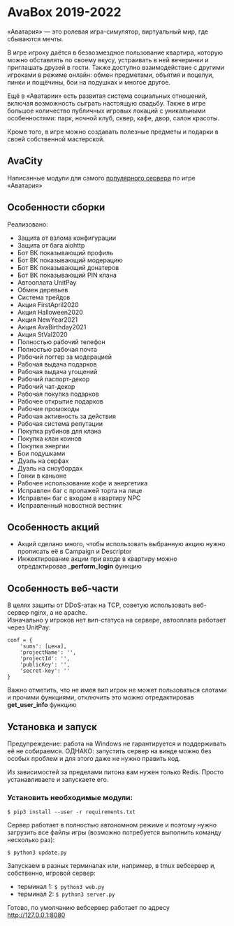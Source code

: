 
# AvaBox 2019-2022

«Аватария» — это ролевая игра-симулятор, виртуальный мир, где сбываются мечты.

В игре игроку даётся в безвозмездное пользование квартира, которую можно обставлять по своему вкусу, устраивать в ней вечеринки и приглашать друзей в гости. Также доступно взаимодействие с другими игроками в режиме онлайн: обмен предметами, объятия и поцелуи, пинки и пощёчины, бои на подушках и многое другое.

Ещё в «Аватарии» есть развитая система социальных отношений, включая возможность сыграть настоящую свадьбу. Также в игре большое количество публичных игровых локаций с уникальными особенностями: парк, ночной клуб, сквер, кафе, двор, салон красоты.

Кроме того, в игре можно создавать полезные предметы и подарки в своей собственной мастерской.

## AvaCity

Написанные модули для самого [популярного сервера](https://github.com/AvaCity/avacity-async) по игре «Аватария»

## Особенности сборки

Реализовано:

- Защита от взлома конфигурации
- Защита от бага aiohttp
- Бот ВК показывающий профиль
- Бот ВК показывающий модерацию
- Бот ВК показывающий донатеров
- Бот ВК показывающий PIN клана
- Автооплата UnitPay
- Обмен деревьев
- Система трейдов
- Акция FirstApril2020
- Акция Halloween2020
- Акция NewYear2021
- Акция AvaBirthday2021
- Акция StVal2020
- Полностью рабочий телефон
- Полностью рабочая почта
- Рабочий логгер за модерацией
- Рабочая выдача подарков
- Рабочая выдача угощений
- Рабочий паспорт-декор
- Рабочий чат-декор
- Рабочая покупка подарков
- Рабочее открытие подарков
- Рабочие промокоды
- Рабочая активность за действия
- Рабочая система репутации
- Покупка рубинов для клана
- Покупка клан коинов
- Покупка энергии
- Бои подушками
- Дуэль на серфах
- Дуэль на сноубордах
- Гонки в каньоне
- Рабочее использование кофе и энергетика
- Исправлен баг с пропажей торта на лице
- Исправлен баг с входом в квартиру NPC
- Исправленный новостной вестник

## Особенность акций

- Акций сделано много, чтобы использовать выбранную акцию нужно прописать её в Campaign и Descriptor
- Инжектирование акции при входе в квартиру можно отредактировав **_perform_login** функцию

## Особенность веб-части

В целях защиты от DDoS-атак на TCP, советую использовать веб-сервер nginx, а не apache.  
Изначально у игроков нет вип-статуса на сервере, автооплата работает через UnitPay:

```
conf = {
    'sums': [цена],
    'projectName': '',
    'projectId': '',
    'publicKey': '',
    'secret-key': ''
}
```

Важно отметить, что не имея вип игрок не может пользоваться слотами и прочими функциями, отключить это можно отредактировав **get_user_info** функцию

## Установка и запуск

Предупреждение: работа на Windows не гарантируется и поддерживать её не собираемся. ОДНАКО: запустить сервер на винде можно без особых проблем и для этого даже не нужно править код.

Из зависимостей за пределами питона вам нужен только Redis. Просто устанавливаете и запускаете его.

### Установить необходимые модули:

```
$ pip3 install --user -r requirements.txt
```

Сервер работает в полностью автономном режиме и поэтому нужно загрузить все файлы игры (возможно потребуется выполнить команду несколько раз):

```
$ python3 update.py
```

Запускаем в разных терминалах или, например, в tmux вебсервер и, собственно, игровой сервер:

- терминал 1: `$ python3 web.py`
- терминал 2: `$ python3 server.py`

Готово, по умолчанию вебсервер работает по адресу http://127.0.0.1:8080
